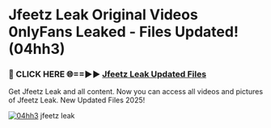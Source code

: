 # Jfeetz Leak Original Videos 0nlyFans Leaked - Files Updated! (04hh3)

<h3>🔴 CLICK HERE 🌐==►► <a href="https://tinyurl.com/2wckxsce" rel="nofollow">Jfeetz Leak Updated Files</a></h3>

Get Jfeetz Leak and all content. Now you can access all videos and pictures of Jfeetz Leak. New Updated Files 2025!

[![04hh3](https://i.imgur.com/AFduVYN.gif)](https://tinyurl.com/2wckxsce)
jfeetz leak